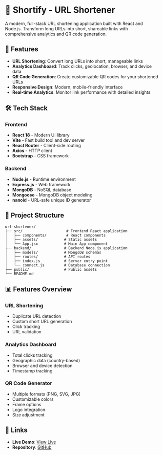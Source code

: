 # 🔗 Shortify - URL Shortener

A modern, full-stack URL shortening application built with React and Node.js. Transform long URLs into short, shareable links with comprehensive analytics and QR code generation.

## 🌟 Features

- **URL Shortening**: Convert long URLs into short, manageable links
- **Analytics Dashboard**: Track clicks, geolocation, browser, and device data
- **QR Code Generation**: Create customizable QR codes for your shortened URLs
- **Responsive Design**: Modern, mobile-friendly interface
- **Real-time Analytics**: Monitor link performance with detailed insights

## 🛠️ Tech Stack

### Frontend

- **React 18** - Modern UI library
- **Vite** - Fast build tool and dev server
- **React Router** - Client-side routing
- **Axios** - HTTP client
- **Bootstrap** - CSS framework

### Backend

- **Node.js** - Runtime environment
- **Express.js** - Web framework
- **MongoDB** - NoSQL database
- **Mongoose** - MongoDB object modeling
- **nanoid** - URL-safe unique ID generator

## 📁 Project Structure

```
url-shortener/
├── src/                    # Frontend React application
│   ├── components/         # React components
│   ├── assets/            # Static assets
│   └── App.jsx            # Main App component
├── backend/               # Backend Node.js application
│   ├── models/            # MongoDB schemas
│   ├── routes/            # API routes
│   ├── index.js           # Server entry point
│   └── connect.js         # Database connection
├── public/                # Public assets
└── README.md
```

## 📊 Features Overview

### URL Shortening

- Duplicate URL detection
- Custom short URL generation
- Click tracking
- URL validation

### Analytics Dashboard

- Total clicks tracking
- Geographic data (country-based)
- Browser and device detection
- Timestamp tracking

### QR Code Generator

- Multiple formats (PNG, SVG, JPG)
- Customizable colors
- Frame options
- Logo integration
- Size adjustment

## 🔗 Links

- **Live Demo**: [View Live](https://url-shortener-blush-eight.vercel.app/)
- **Repository**: [GitHub](https://github.com/itxAMaN23/url-shortener)
